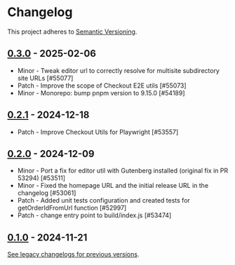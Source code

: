 # Changelog 

This project adheres to [Semantic Versioning](https://semver.org/spec/v2.0.0.html).

## [0.3.0](https://www.npmjs.com/package/@woocommerce/e2e-utils-playwright/v/0.3.0) - 2025-02-06 

-   Minor - Tweak editor url to correctly resolve for multisite subdirectory site URLs [#55077]
-   Patch - Improve the scope of Checkout E2E utils [#55073]
-   Minor - Monorepo: bump pnpm version to 9.15.0 [#54189]

## [0.2.1](https://www.npmjs.com/package/@woocommerce/e2e-utils-playwright/v/0.2.1) - 2024-12-18 

-   Patch - Improve Checkout Utils for Playwright [#53557]

## [0.2.0](https://www.npmjs.com/package/@woocommerce/e2e-utils-playwright/v/0.2.0) - 2024-12-09 

-   Minor - Port a fix for editor util with Gutenberg installed (original fix in PR 53294) [#53511]
-   Minor - Fixed the homepage URL and the initial release URL in the changelog [#53061]
-   Patch - Added unit tests configuration and created tests for getOrderIdFromUrl function [#52997]
-   Patch - change entry point to build/index.js [#53474]

## [0.1.0](https://www.npmjs.com/package/@woocommerce/e2e-utils-playwright/v/0.1.0) - 2024-11-21

[See legacy changelogs for previous versions](https://github.com/woocommerce/woocommerce/blob/68581955106947918d2b17607a01bdfdf22288a9/packages/js/e2e-utils-playwright/CHANGELOG.md).
